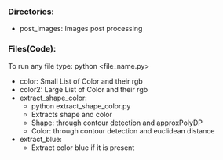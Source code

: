 ### Directories:
* post_images: Images post processing

### Files(Code):
To run any file type: python <file_name.py> <imagepath>

* color: Small List of Color and their rgb
* color2: Large List of Color and their rgb
* extract_shape_color:
    * python extract_shape_color.py <imagepath>
    * Extracts shape and color
    * Shape: through contour detection and approxPolyDP
    * Color: through contour detection and euclidean distance
* extract_blue: 
    * Extract color blue if it is present